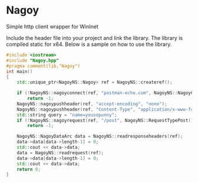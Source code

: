 # Nagoy
Simple http client wrapper for WinInet

Include the header file into your project and link the library. 
The library is compiled static for x64. Below is a sample on how to use the library.

```cpp
#include <iostream>
#include "Nagoy.hpp"
#pragma comment(lib,"Nagoy")
int main()
{
	std::unique_ptr<NagoyNS::Nagoy> ref = NagoyNS::createref();

	if (!NagoyNS::nagoyconnect(ref, "postman-echo.com", NagoyNS::NagoyConnectionPort::kInternetPortWithSSL, NagoyNS::NagoyServiceType::kServiceHTTP))
		return -1;
	NagoyNS::nagoypushheader(ref, "accept-encoding", "none");
	NagoyNS::nagoypushheader(ref, "Content-Type", "application/x-www-form-urlencoded");
	std::string query = "name=yousopunny";
	if (!NagoyNS::nagoyrequest(ref, "/post", NagoyNS::RequestTypePost(), (void*)query.c_str(),query.length(), true))
		return -1;

	NagoyNS::NagoyDataArc data = NagoyNS::readresponseheaders(ref);
	data->data[data->length-1] = 0;
	std::cout << data->data;
	data = NagoyNS::readrequest(ref);
	data->data[data->length-1] = 0;
	std::cout << data->data;
	return 0;
}
```
